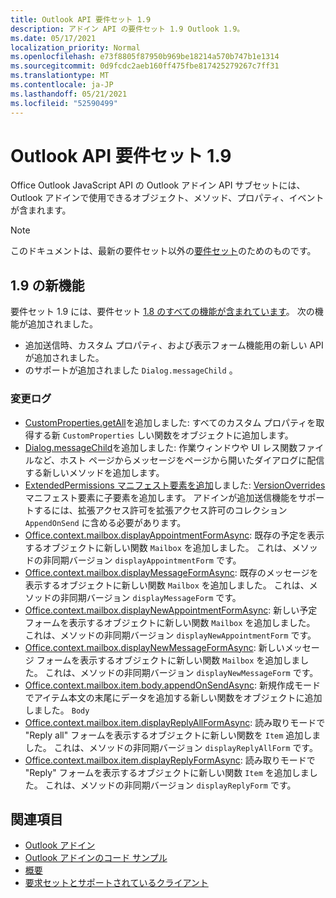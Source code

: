 ```yaml
---
title: Outlook API 要件セット 1.9
description: アドイン API の要件セット 1.9 Outlook 1.9。
ms.date: 05/17/2021
localization_priority: Normal
ms.openlocfilehash: e73f8805f87950b969be18214a570b747b1e1314
ms.sourcegitcommit: 0d9fcdc2aeb160ff475fbe817425279267c7ff31
ms.translationtype: MT
ms.contentlocale: ja-JP
ms.lasthandoff: 05/21/2021
ms.locfileid: "52590499"
---
```

# <a name="outlook-add-in-api-requirement-set-19"></a>Outlook API 要件セット 1.9

Office Outlook JavaScript API の Outlook アドイン API サブセットには、Outlook アドインで使用できるオブジェクト、メソッド、プロパティ、イベントが含まれます。

> [!NOTE]
> このドキュメントは、最新の要件セット以外の[要件セット](../../requirement-sets/outlook-api-requirement-sets.md)のためのものです。

## <a name="whats-new-in-19"></a>1.9 の新機能

要件セット 1.9 には、要件セット [1.8 のすべての機能が含まれています](../requirement-set-1.8/outlook-requirement-set-1.8.md)。 次の機能が追加されました。

- 追加送信時、カスタム プロパティ、および表示フォーム機能用の新しい API が追加されました。
- のサポートが追加されました `Dialog.messageChild` 。

### <a name="change-log"></a>変更ログ

- [CustomProperties.getAll](/javascript/api/outlook/office.customproperties?view=outlook-js-1.9&preserve-view=true#getall--)を追加しました: すべてのカスタム プロパティを取得する新 `CustomProperties` しい関数をオブジェクトに追加します。
- [Dialog.messageChild](../../../develop/dialog-api-in-office-add-ins.md#pass-information-to-the-dialog-box)を追加しました: 作業ウィンドウや UI レス関数ファイルなど、ホスト ページからメッセージをページから開いたダイアログに配信する新しいメソッドを追加します。
- [ExtendedPermissions マニフェスト要素を追加](../../manifest/extendedpermissions.md)しました: [VersionOverrides](../../manifest/versionoverrides.md)マニフェスト要素に子要素を追加します。 アドインが追加送信機能をサポートするには[](../../../outlook/append-on-send.md)、拡張アクセス許可を拡張アクセス許可のコレクション `AppendOnSend` に含める必要があります。
- [Office.context.mailbox.displayAppointmentFormAsync](/javascript/api/outlook/office.mailbox?view=outlook-js-1.9&preserve-view=true#displayappointmentformasync-itemid--options--callback-): 既存の予定を表示するオブジェクトに新しい関数 `Mailbox` を追加しました。 これは、メソッドの非同期バージョン `displayAppointmentForm` です。
- [Office.context.mailbox.displayMessageFormAsync](/javascript/api/outlook/office.mailbox?view=outlook-js-1.9&preserve-view=true#displaymessageformasync-itemid--options--callback-): 既存のメッセージを表示するオブジェクトに新しい関数 `Mailbox` を追加しました。 これは、メソッドの非同期バージョン `displayMessageForm` です。
- [Office.context.mailbox.displayNewAppointmentFormAsync](/javascript/api/outlook/office.mailbox?view=outlook-js-1.9&preserve-view=true#displaynewappointmentformasync-parameters--options--callback-): 新しい予定フォームを表示するオブジェクトに新しい関数 `Mailbox` を追加しました。 これは、メソッドの非同期バージョン `displayNewAppointmentForm` です。
- [Office.context.mailbox.displayNewMessageFormAsync](/javascript/api/outlook/office.mailbox?view=outlook-js-1.9&preserve-view=true#displaynewmessageformasync-parameters--options--callback-): 新しいメッセージ フォームを表示するオブジェクトに新しい関数 `Mailbox` を追加しました。 これは、メソッドの非同期バージョン `displayNewMessageForm` です。
- [Office.context.mailbox.item.body.appendOnSendAsync](/javascript/api/outlook/office.body?view=outlook-js-1.9&preserve-view=true#appendonsendasync-data--options--callback-): 新規作成モードでアイテム本文の末尾にデータを追加する新しい関数をオブジェクトに追加しました。 `Body`
- [Office.context.mailbox.item.displayReplyAllFormAsync](office.context.mailbox.item.md#methods): 読み取りモードで "Reply all" フォームを表示するオブジェクトに新しい関数を `Item` 追加しました。 これは、メソッドの非同期バージョン `displayReplyAllForm` です。
- [Office.context.mailbox.item.displayReplyFormAsync](office.context.mailbox.item.md#methods): 読み取りモードで "Reply" フォームを表示するオブジェクトに新しい関数 `Item` を追加しました。 これは、メソッドの非同期バージョン `displayReplyForm` です。

## <a name="see-also"></a>関連項目

- [Outlook アドイン](../../../outlook/outlook-add-ins-overview.md)
- [Outlook アドインのコード サンプル](https://developer.microsoft.com/outlook/gallery/?filterBy=Outlook,Samples,Add-ins)
- [概要](../../../quickstarts/outlook-quickstart.md)
- [要求セットとサポートされているクライアント](../../requirement-sets/outlook-api-requirement-sets.md)
